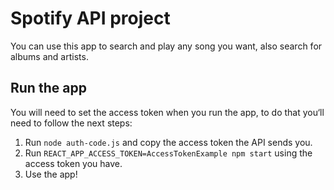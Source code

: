 # Spotify API project

You can use this app to search and play any song you want, also search for albums and artists.

## Run the app

You will need to set the access token when you run the app, to do that you‘ll need to follow the next steps:

1. Run `node auth-code.js` and copy the access token the API sends you.
2. Run `REACT_APP_ACCESS_TOKEN=AccessTokenExample npm start` using the access token you have.
3. Use the app!
